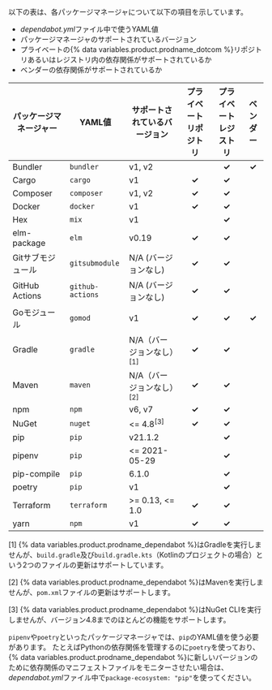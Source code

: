 以下の表は、各パッケージマネージャについて以下の項目を示しています。
- *dependabot.yml*ファイル中で使うYAML値
- パッケージマネージャのサポートされているバージョン
- プライベートの{% data variables.product.prodname_dotcom %}リポジトリあるいはレジストリ内の依存関係がサポートされているか
- ベンダーの依存関係がサポートされているか

| パッケージマネージャー    | YAML値            | サポートされているバージョン             | プライベートリポジトリ | プライベートレジストリ | ベンダー  |
| -------------- | ---------------- | -------------------------- |:-----------:|:-----------:|:-----:|
| Bundler        | `bundler`        | v1, v2                     |             |    **✓**    | **✓** |
| Cargo          | `cargo`          | v1                         |    **✓**    |    **✓**    |       |
| Composer       | `composer`       | v1, v2                     |    **✓**    |    **✓**    |       |
| Docker         | `docker`         | v1                         |    **✓**    |    **✓**    |       |
| Hex            | `mix`            | v1                         |             |    **✓**    |       |
| elm-package    | `elm`            | v0.19                      |    **✓**    |    **✓**    |       |
| Gitサブモジュール     | `gitsubmodule`   | N/A (バージョンなし)              |    **✓**    |    **✓**    |       |
| GitHub Actions | `github-actions` | N/A (バージョンなし)              |    **✓**    |    **✓**    |       |
| Goモジュール        | `gomod`          | v1                         |    **✓**    |    **✓**    | **✓** |
| Gradle         | `gradle`         | N/A（バージョンなし）<sup>[1]</sup> |    **✓**    |    **✓**    |       |
| Maven          | `maven`          | N/A（バージョンなし）<sup>[2]</sup> |    **✓**    |    **✓**    |       |
| npm            | `npm`            | v6, v7                     |    **✓**    |    **✓**    |       |
| NuGet          | `nuget`          | <= 4.8<sup>[3]</sup>       |    **✓**    |    **✓**    |       |
| pip            | `pip`            | v21.1.2                    |             |    **✓**    |       |
| pipenv         | `pip`            | <= 2021-05-29              |             |    **✓**    |       |
| pip-compile    | `pip`            | 6.1.0                      |             |    **✓**    |       |
| poetry         | `pip`            | v1                         |             |    **✓**    |       |
| Terraform      | `terraform`      | >= 0.13, <= 1.0            |    **✓**    |    **✓**    |       |
| yarn           | `npm`            | v1                         |    **✓**    |    **✓**    |       |

[1] {% data variables.product.prodname_dependabot %}はGradleを実行しませんが、`build.gradle`及び`build.gradle.kts`（Kotlinのプロジェクトの場合）という2つのファイルの更新はサポートしています。

[2] {% data variables.product.prodname_dependabot %}はMavenを実行しませんが、`pom.xml`ファイルの更新はサポートします。

[3] {% data variables.product.prodname_dependabot %}はNuGet CLIを実行しませんが、バージョン4.8までのほとんどの機能をサポートします。

`pipenv`や`poetry`といったパッケージマネージャでは、`pip`のYAML値を使う必要があります。 たとえばPythonの依存関係を管理するのに`poetry`を使っており、{% data variables.product.prodname_dependabot %}に新しいバージョンのために依存関係のマニフェストファイルをモニターさせたい場合は、*dependabot.yml*ファイル中で`package-ecosystem: "pip"`を使ってください。
